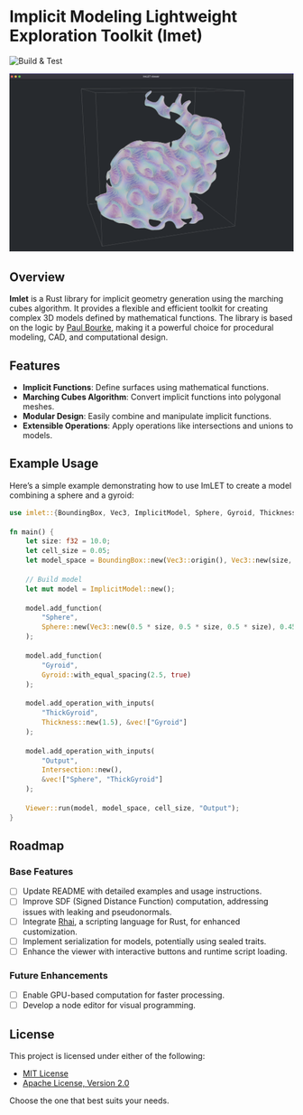 # Implicit Modeling Lightweight Exploration Toolkit (Imet)

![Build & Test](https://github.com/joelhi/implicit-rs/actions/workflows/rust.yml/badge.svg)

![Gyroid Example](media/example_gyroid.png)

## Overview

**Imlet** is a Rust library for implicit geometry generation using the marching cubes algorithm. It provides a flexible and efficient toolkit for creating complex 3D models defined by mathematical functions. The library is based on the logic by [Paul Bourke](https://paulbourke.net/geometry/polygonise/), making it a powerful choice for procedural modeling, CAD, and computational design.

## Features

- **Implicit Functions**: Define surfaces using mathematical functions.
- **Marching Cubes Algorithm**: Convert implicit functions into polygonal meshes.
- **Modular Design**: Easily combine and manipulate implicit functions.
- **Extensible Operations**: Apply operations like intersections and unions to models.

## Example Usage

Here’s a simple example demonstrating how to use ImLET to create a model combining a sphere and a gyroid:

```rust
use imlet::{BoundingBox, Vec3, ImplicitModel, Sphere, Gyroid, Thickness, Intersection, Viewer};

fn main() {
    let size: f32 = 10.0;
    let cell_size = 0.05;
    let model_space = BoundingBox::new(Vec3::origin(), Vec3::new(size, size, size));

    // Build model
    let mut model = ImplicitModel::new();

    model.add_function(
        "Sphere",
        Sphere::new(Vec3::new(0.5 * size, 0.5 * size, 0.5 * size), 0.45 * size),
    );

    model.add_function(
        "Gyroid", 
        Gyroid::with_equal_spacing(2.5, true)
    );
    
    model.add_operation_with_inputs(
        "ThickGyroid", 
        Thickness::new(1.5), &vec!["Gyroid"]
    );
    
    model.add_operation_with_inputs(
        "Output",
        Intersection::new(),
        &vec!["Sphere", "ThickGyroid"]
    );

    Viewer::run(model, model_space, cell_size, "Output");
}
```

## Roadmap

### Base Features
- [ ] Update README with detailed examples and usage instructions.
- [ ] Improve SDF (Signed Distance Function) computation, addressing issues with leaking and pseudonormals.
- [ ] Integrate [Rhai](https://rhai.rs/), a scripting language for Rust, for enhanced customization.
- [ ] Implement serialization for models, potentially using sealed traits.
- [ ] Enhance the viewer with interactive buttons and runtime script loading.

### Future Enhancements
- [ ] Enable GPU-based computation for faster processing.
- [ ] Develop a node editor for visual programming.

## License

This project is licensed under either of the following:

- [MIT License](LICENSE-MIT) 
- [Apache License, Version 2.0](LICENSE-APACHE)

Choose the one that best suits your needs.